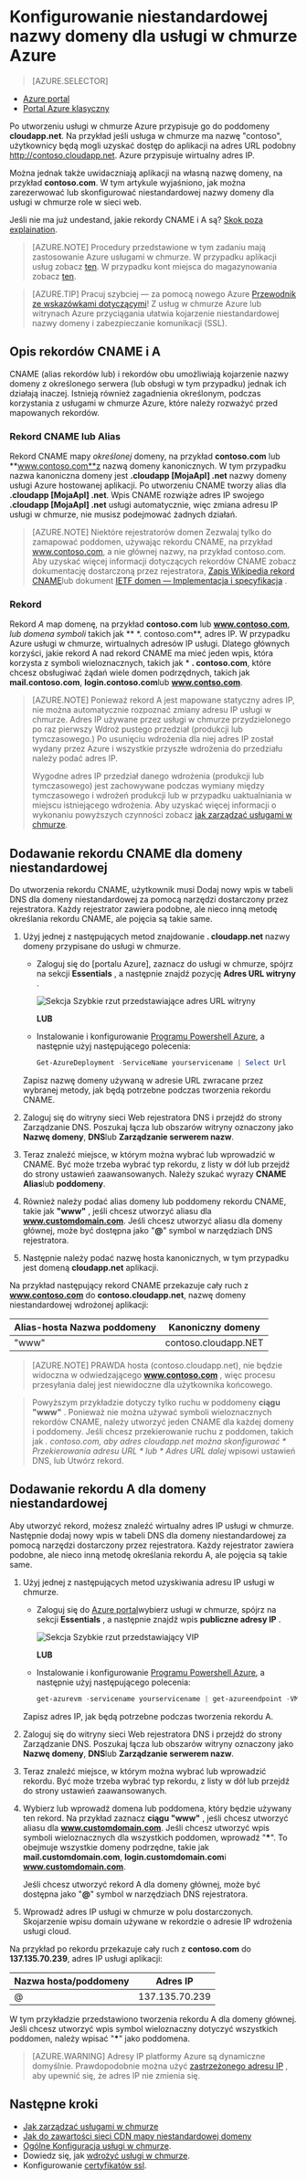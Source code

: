 <properties
    pageTitle="Konfigurowanie niestandardowej nazwy domeny w usług w chmurze | Microsoft Azure"
    description="Dowiedz się, jak udostępnić Azure aplikacji lub danych w Internecie z własną domeną konfigurowania ustawień DNS.  W tych przykładach użyto Azure portal."
    services="cloud-services"
    documentationCenter=".net"
    authors="Thraka"
    manager="timlt"
    editor=""/>

<tags
    ms.service="cloud-services"
    ms.workload="tbd"
    ms.tgt_pltfrm="na"
    ms.devlang="na"
    ms.topic="article"
    ms.date="08/10/2016"
    ms.author="adegeo"/>

# <a name="configuring-a-custom-domain-name-for-an-azure-cloud-service"></a>Konfigurowanie niestandardowej nazwy domeny dla usługi w chmurze Azure

> [AZURE.SELECTOR]
- [Azure portal](cloud-services-custom-domain-name-portal.md)
- [Portal Azure klasyczny](cloud-services-custom-domain-name.md)

Po utworzeniu usługi w chmurze Azure przypisuje go do poddomeny **cloudapp.net**. Na przykład jeśli usługa w chmurze ma nazwę "contoso", użytkownicy będą mogli uzyskać dostęp do aplikacji na adres URL podobny http://contoso.cloudapp.net. Azure przypisuje wirtualny adres IP.

Można jednak także uwidaczniają aplikacji na własną nazwę domeny, na przykład **contoso.com**. W tym artykule wyjaśniono, jak można zarezerwować lub skonfigurować niestandardowej nazwy domeny dla usługi w chmurze role w sieci web.

Jeśli nie ma już undestand, jakie rekordy CNAME i A są? [Skok poza explaination](#add-a-cname-record-for-your-custom-domain).

> [AZURE.NOTE]
> Procedury przedstawione w tym zadaniu mają zastosowanie Azure usługami w chmurze. W przypadku aplikacji usług zobacz [ten](../app-service-web/web-sites-custom-domain-name.md). W przypadku kont miejsca do magazynowania zobacz [ten](../storage/storage-custom-domain-name.md).

<p/>

> [AZURE.TIP]
> Pracuj szybciej — za pomocą nowego Azure [Przewodnik ze wskazówkami dotyczącymi](http://support.microsoft.com/kb/2990804)!  Z usług w chmurze Azure lub witrynach Azure przyciągania ułatwia kojarzenie niestandardowej nazwy domeny i zabezpieczanie komunikacji (SSL).

## <a name="understand-cname-and-a-records"></a>Opis rekordów CNAME i A

CNAME (alias rekordów lub) i rekordów obu umożliwiają kojarzenie nazwy domeny z określonego serwera (lub obsługi w tym przypadku) jednak ich działają inaczej. Istnieją również zagadnienia określonym, podczas korzystania z usługami w chmurze Azure, które należy rozważyć przed mapowanych rekordów.

### <a name="cname-or-alias-record"></a>Rekord CNAME lub Alias

Rekord CNAME mapy *określonej* domeny, na przykład **contoso.com** lub **www.contoso.com**z nazwą domeny kanonicznych. W tym przypadku nazwa kanoniczna domeny jest **.cloudapp [MojaApl] .net** nazwy domeny usługi Azure hostowanej aplikacji. Po utworzeniu CNAME tworzy alias dla **.cloudapp [MojaApl] .net**. Wpis CNAME rozwiąże adres IP swojego **.cloudapp [MojaApl] .net** usługi automatycznie, więc zmiana adresu IP usługi w chmurze, nie musisz podejmować żadnych działań.

> [AZURE.NOTE]
> Niektóre rejestratorów domen Zezwalaj tylko do zamapować poddomen, używając rekordu CNAME, na przykład www.contoso.com, a nie głównej nazwy, na przykład contoso.com. Aby uzyskać więcej informacji dotyczących rekordów CNAME zobacz dokumentację dostarczoną przez rejestratora, [Zapis Wikipedia rekord CNAME](http://en.wikipedia.org/wiki/CNAME_record)lub dokument [IETF domen — Implementacja i specyfikacja](http://tools.ietf.org/html/rfc1035) .

### <a name="a-record"></a>Rekord

Rekord *A* map domenę, na przykład **contoso.com** lub **www.contoso.com**, *lub domena symboli* takich jak ** \*. contoso.com**, adres IP. W przypadku Azure usługi w chmurze, wirtualnych adresów IP usługi. Dlatego głównych korzyści, jakie rekord A nad rekord CNAME ma mieć jeden wpis, która korzysta z symboli wieloznacznych, takich jak \* **. contoso.com**, które chcesz obsługiwać żądań wiele domen podrzędnych, takich jak **mail.contoso.com**, **login.contoso.com**lub **www.contso.com**.

> [AZURE.NOTE]
> Ponieważ rekord A jest mapowane statyczny adres IP, nie można automatycznie rozpoznać zmiany adresu IP usługi w chmurze. Adres IP używane przez usługi w chmurze przydzielonego po raz pierwszy Wdroż pustego przedział (produkcji lub tymczasowego.) Po usunięciu wdrożenia dla niej adres IP został wydany przez Azure i wszystkie przyszłe wdrożenia do przedziału należy podać adres IP.
>
> Wygodne adres IP przedział danego wdrożenia (produkcji lub tymczasowego) jest zachowywane podczas wymiany między tymczasowego i wdrożeń produkcji lub w przypadku uaktualniania w miejscu istniejącego wdrożenia. Aby uzyskać więcej informacji o wykonaniu powyższych czynności zobacz [jak zarządzać usługami w chmurze](cloud-services-how-to-manage.md).


## <a name="add-a-cname-record-for-your-custom-domain"></a>Dodawanie rekordu CNAME dla domeny niestandardowej

Do utworzenia rekordu CNAME, użytkownik musi Dodaj nowy wpis w tabeli DNS dla domeny niestandardowej za pomocą narzędzi dostarczony przez rejestratora. Każdy rejestrator zawiera podobne, ale nieco inną metodę określania rekordu CNAME, ale pojęcia są takie same.

1. Użyj jednej z następujących metod znajdowanie **. cloudapp.net** nazwy domeny przypisane do usługi w chmurze.

    * Zaloguj się do [portalu Azure], zaznacz do usługi w chmurze, spójrz na sekcji **Essentials** , a następnie znajdź pozycję **Adres URL witryny** .

        ![Sekcja Szybkie rzut przedstawiające adres URL witryny][csurl]
            
        **LUB**
  
    * Instalowanie i konfigurowanie [Programu Powershell Azure](../powershell-install-configure.md), a następnie użyj następującego polecenia:

        ```powershell
        Get-AzureDeployment -ServiceName yourservicename | Select Url
        ```
    
    Zapisz nazwę domeny używaną w adresie URL zwracane przez wybranej metody, jak będą potrzebne podczas tworzenia rekordu CNAME.

1.  Zaloguj się do witryny sieci Web rejestratora DNS i przejdź do strony Zarządzanie DNS. Poszukaj łącza lub obszarów witryny oznaczony jako **Nazwę domeny**, **DNS**lub **Zarządzanie serwerem nazw**.

2.  Teraz znaleźć miejsce, w którym można wybrać lub wprowadzić w CNAME. Być może trzeba wybrać typ rekordu, z listy w dół lub przejdź do strony ustawień zaawansowanych. Należy szukać wyrazy **CNAME** **Alias**lub **poddomeny**.

3.  Również należy podać alias domeny lub poddomeny rekordu CNAME, takie jak **"www"** , jeśli chcesz utworzyć aliasu dla **www.customdomain.com**. Jeśli chcesz utworzyć aliasu dla domeny głównej, może być dostępna jako "**@**" symbol w narzędziach DNS rejestratora.

4. Następnie należy podać nazwę hosta kanonicznych, w tym przypadku jest domeną **cloudapp.net** aplikacji.

Na przykład następujący rekord CNAME przekazuje cały ruch z **www.contoso.com** do **contoso.cloudapp.net**, nazwę domeny niestandardowej wdrożonej aplikacji:

| Alias-hosta Nazwa poddomeny | Kanoniczny domeny     |
| ------------------------- | -------------------- |
| "www"                       | contoso.cloudapp.NET |

> [AZURE.NOTE]
PRAWDA hosta (contoso.cloudapp.net), nie będzie widoczna w odwiedzającego **www.contoso.com** , więc procesu przesyłania dalej jest niewidoczne dla użytkownika końcowego.

> Powyższym przykładzie dotyczy tylko ruchu w poddomeny **ciągu "www"** . Ponieważ nie można używać symboli wieloznacznych rekordów CNAME, należy utworzyć jeden CNAME dla każdej domeny i poddomeny. Jeśli chcesz przekierowanie ruchu z poddomen, takich jak *. contoso.com, aby adres cloudapp.net można skonfigurować * *Przekierowania adresu URL* * lub * *Adres URL dalej** wpisowi ustawień DNS, lub Utwórz rekord.


## <a name="add-an-a-record-for-your-custom-domain"></a>Dodawanie rekordu A dla domeny niestandardowej

Aby utworzyć rekord, możesz znaleźć wirtualny adres IP usługi w chmurze. Następnie dodaj nowy wpis w tabeli DNS dla domeny niestandardowej za pomocą narzędzi dostarczony przez rejestratora. Każdy rejestrator zawiera podobne, ale nieco inną metodę określania rekordu A, ale pojęcia są takie same.

1. Użyj jednej z następujących metod uzyskiwania adresu IP usługi w chmurze.

    * Zaloguj się do [Azure portal]wybierz usługi w chmurze, spójrz na sekcji **Essentials** , a następnie znajdź wpis **publiczne adresy IP** .

        ![Sekcja Szybkie rzut przedstawiający VIP][vip]

        **LUB**

    * Instalowanie i konfigurowanie [Programu Powershell Azure](../powershell-install-configure.md), a następnie użyj następującego polecenia:

        ```powershell
        get-azurevm -servicename yourservicename | get-azureendpoint -VM {$_.VM} | select Vip
        ```
    
    Zapisz adres IP, jak będą potrzebne podczas tworzenia rekordu A.

1.  Zaloguj się do witryny sieci Web rejestratora DNS i przejdź do strony Zarządzanie DNS. Poszukaj łącza lub obszarów witryny oznaczony jako **Nazwę domeny**, **DNS**lub **Zarządzanie serwerem nazw**.

2.  Teraz znaleźć miejsce, w którym można wybrać lub wprowadzić rekordu. Być może trzeba wybrać typ rekordu, z listy w dół lub przejdź do strony ustawień zaawansowanych.

3. Wybierz lub wprowadź domena lub poddomena, który będzie używany ten rekord. Na przykład zaznacz **ciągu "www"** , jeśli chcesz utworzyć aliasu dla **www.customdomain.com**. Jeśli chcesz utworzyć wpis symboli wieloznacznych dla wszystkich poddomen, wprowadź "__*__". To obejmuje wszystkie domeny podrzędne, takie jak **mail.customdomain.com**, **login.customdomain.com**i **www.customdomain.com**.

    Jeśli chcesz utworzyć rekord A dla domeny głównej, może być dostępna jako "**@**" symbol w narzędziach DNS rejestratora.

4. Wprowadź adres IP usługi w chmurze w polu dostarczonych. Skojarzenie wpisu domain używane w rekordzie o adresie IP wdrożenia usługi cloud.

Na przykład po rekordu przekazuje cały ruch z **contoso.com** do **137.135.70.239**, adres IP usługi aplikacji:

| Nazwa hosta/poddomeny | Adres IP     |
| ------------------- | -------------- |
| @                   | 137.135.70.239 |


W tym przykładzie przedstawiono tworzenia rekordu A dla domeny głównej. Jeśli chcesz utworzyć wpis symbol wieloznaczny dotyczyć wszystkich poddomen, należy wpisać "__*__" jako poddomena.

>[AZURE.WARNING]
>Adresy IP platformy Azure są dynamiczne domyślnie. Prawdopodobnie można użyć [zastrzeżonego adresu IP](../virtual-network/virtual-networks-reserved-public-ip.md) , aby upewnić się, że adres IP nie zmienia się.

## <a name="next-steps"></a>Następne kroki

* [Jak zarządzać usługami w chmurze](cloud-services-how-to-manage.md)
* [Jak do zawartości sieci CDN mapy niestandardowej domeny](../cdn/cdn-map-content-to-custom-domain.md)
* [Ogólne Konfiguracja usługi w chmurze](cloud-services-how-to-configure-portal.md).
* Dowiedz się, jak [wdrożyć usługi w chmurze](cloud-services-how-to-create-deploy-portal.md).
* Konfigurowanie [certyfikatów ssl](cloud-services-configure-ssl-certificate-portal.md).

[Expose Your Application on a Custom Domain]: #access-app
[Add a CNAME Record for Your Custom Domain]: #add-cname
[Expose Your Data on a Custom Domain]: #access-data
[VIP swaps]: cloud-services-how-to-manage-portal.md#how-to-swap-deployments-to-promote-a-staged-deployment-to-production
[Create a CNAME record that associates the subdomain with the storage account]: #create-cname
[Azure portal]: https://portal.azure.com
[vip]: ./media/cloud-services-custom-domain-name-portal/csvip.png
[csurl]: ./media/cloud-services-custom-domain-name-portal/csurl.png
 